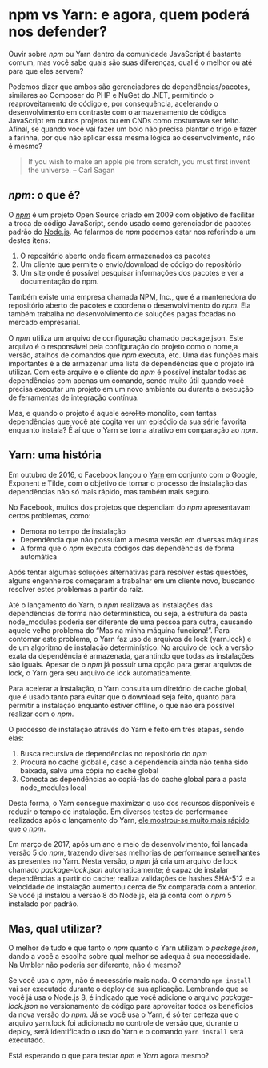 # npm vs Yarn: e agora, quem poderá nos defender?

Ouvir sobre *npm* ou Yarn dentro da comunidade JavaScript é bastante comum, mas você sabe quais são suas diferenças, qual é o melhor ou até para que eles servem?

Podemos dizer que ambos são gerenciadores de dependências/pacotes, similares ao Composer do PHP e NuGet do .NET, permitindo o reaproveitamento de código e, por consequência, acelerando o desenvolvimento em contraste com o armazenamento de códigos JavaScript em outros projetos ou em CNDs como costumava ser feito. Afinal, se quando você vai fazer um bolo não precisa plantar o trigo e fazer a farinha, por que não aplicar essa mesma lógica ao desenvolvimento, não é mesmo?

> If you wish to make an apple pie from scratch, you must first invent the universe. – Carl Sagan

## *npm*: o que é?

O [*npm*](https://www.npmjs.com/) é um projeto Open Source criado em 2009 com objetivo de facilitar a troca de código JavaScript, sendo usado como gerenciador de pacotes padrão do [Node.js](https://nodejs.org/). Ao falarmos de *npm* podemos estar nos referindo a um destes itens:

1. O repositório aberto onde ficam armazenados os pacotes
2. Um cliente que permite o envio/download de código do repositório
3. Um site onde é possível pesquisar informações dos pacotes e ver a documentação do npm.

Também existe uma empresa chamada NPM, Inc., que é a mantenedora do repositório aberto de pacotes e coordena o desenvolvimento do *npm*. Ela também trabalha no desenvolvimento de soluções pagas focadas no mercado empresarial.

O *npm* utiliza um arquivo de configuração chamado package.json. Este arquivo é o responsável pela configuração do projeto como o nome,a versão, atalhos de comandos que *npm* executa, etc. Uma das funções mais importantes é a de armazenar uma lista de dependências que o projeto irá utilizar. Com este arquivo e o cliente do *npm* é possível instalar todas as dependências com apenas um comando, sendo muito útil quando você precisa executar um projeto em um novo ambiente ou durante a execução de ferramentas de integração contínua.

Mas, e quando o projeto é aquele ~~aerolito~~ monolito, com tantas dependências que você até cogita ver um episódio da sua série favorita enquanto instala? É aí que o Yarn se torna atrativo em comparação ao *npm*.

## Yarn: uma história

Em outubro de 2016, o Facebook lançou o [Yarn](https://yarnpkg.com/en/) em conjunto com o Google, Exponent e Tilde, com o objetivo de tornar o processo de instalação das dependências não só mais rápido, mas também mais seguro.

No Facebook, muitos dos projetos que dependiam do *npm* apresentavam certos problemas, como:

- Demora no tempo de instalação
- Dependência que não possuíam a mesma versão em diversas máquinas
- A forma que o *npm* executa códigos das dependências de forma automática

Após tentar algumas soluções alternativas para resolver estas questões, alguns engenheiros começaram a trabalhar em um cliente novo, buscando resolver estes problemas a partir da raiz.

Até o lançamento do Yarn, o *npm* realizava as instalações das dependências de forma não determinística, ou seja, a estrutura da pasta node_modules poderia ser diferente de uma pessoa para outra, causando aquele velho problema do “Mas na minha máquina funciona!”. Para contornar este problema, o Yarn faz uso de arquivos de lock (yarn.lock) e de um algoritmo de instalação determinístico. No arquivo de lock a versão exata da dependência é armazenada, garantindo que todas as instalações são iguais. Apesar de o *npm* já possuir uma opção para gerar arquivos de lock, o Yarn gera seu arquivo de lock automaticamente.

Para acelerar a instalação, o Yarn consulta um diretório de cache global, que é usado tanto para evitar que o download seja feito, quanto para permitir a instalação enquanto estiver offline, o que não era possível realizar com o *npm*.

O processo de instalação através do Yarn é feito em três etapas, sendo elas:

1. Busca recursiva de dependências no repositório do *npm*
2. Procura no cache global e, caso a dependência ainda não tenha sido baixada, salva uma cópia no cache global
3. Conecta as dependências ao copiá-las do cache global para a pasta node_modules local

Desta forma, o Yarn consegue maximizar o uso dos recursos disponíveis e reduzir o tempo de instalação. Em diversos testes de performance realizados após o lançamento do Yarn, [ele mostrou-se muito mais rápido que o *npm*](https://yarnpkg.com/lang/en/compare/).

Em março de 2017, após um ano e meio de desenvolvimento, foi lançada versão 5 do *npm*, trazendo diversas melhorias de performance semelhantes às presentes no Yarn. Nesta versão, o *npm* já cria um arquivo de lock chamado *package-lock.json* automaticamente; é capaz de instalar dependências a partir do cache; realiza validações de hashes SHA-512 e a velocidade de instalação aumentou cerca de 5x comparada com a anterior. Se você já instalou a versão 8 do Node.js, ela já conta com o *npm* 5 instalado por padrão.

## Mas, qual utilizar?

O melhor de tudo é que tanto o *npm* quanto o Yarn utilizam o *package.json*, dando a você a escolha sobre qual melhor se adequa à sua necessidade. Na Umbler não poderia ser diferente, não é mesmo?

Se você usa o *npm*, não é necessário mais nada. O comando `npm install` vai ser executado durante o deploy da sua aplicação. Lembrando que se você já usa o Node.js 8, é indicado que você adicione o arquivo *package-lock.json* no versionamento de código para aproveitar todos os benefícios da nova versão do *npm*.
Já se você usa o Yarn, é só ter certeza que o arquivo yarn.lock foi adicionado no controle de versão que, durante o deploy, será identificado o uso do Yarn e o comando `yarn install` será executado.

Está esperando o que para testar *npm* e *Yarn* agora mesmo? 

